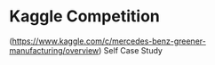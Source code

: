 # Kaggle Competition 
(https://www.kaggle.com/c/mercedes-benz-greener-manufacturing/overview)
Self Case Study
